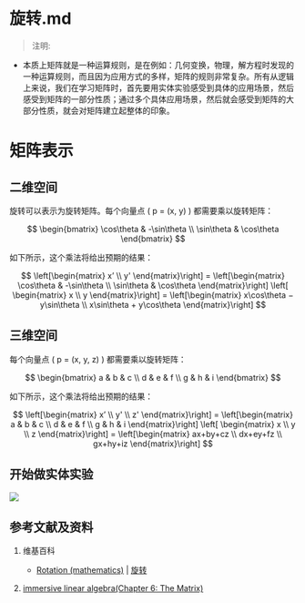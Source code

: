 # 旋转.md

> 注明:
>  
- 本质上矩阵就是一种运算规则，是在例如：几何变换，物理，解方程时发现的一种运算规则，而且因为应用方式的多样，矩阵的规则非常复杂。所有从逻辑上来说，我们在学习矩阵时，首先要用实体实验感受到具体的应用场景，然后感受到矩阵的一部分性质；通过多个具体应用场景，然后就会感受到矩阵的大部分性质，就会对矩阵建立起整体的印象。

# 矩阵表示

## 二维空间

旋转可以表示为旋转矩阵。每个向量点 \( p = (x, y) \) 都需要乘以旋转矩阵：

$$
\begin{bmatrix}
  \cos\theta & -\sin\theta \\
  \sin\theta & \cos\theta
\end{bmatrix}
$$

如下所示，这个乘法将给出预期的结果：

$$
\left[\begin{matrix}
	x’ \\
	y' 
  \end{matrix}\right]
    = 
  \left[\begin{matrix}
	\cos\theta & -\sin\theta \\
	\sin\theta & \cos\theta
  \end{matrix}\right]
  \left[ \begin{matrix}
	x \\
	y 
  \end{matrix}\right]
	= 
\left[\begin{matrix}
	x\cos\theta − y\sin\theta \\
	x\sin\theta + y\cos\theta
\end{matrix}\right]
$$

## 三维空间

每个向量点 \( p = (x, y, z) \) 都需要乘以旋转矩阵：

$$
\begin{bmatrix}
	a & b & c \\
	d & e & f \\
	g & h & i
\end{bmatrix}
$$

如下所示，这个乘法将给出预期的结果：

$$
\left[\begin{matrix}
	x’ \\
	y' \\
	z' 
  \end{matrix}\right]
    = 
  \left[\begin{matrix}
	a & b & c \\
	d & e & f \\
	g & h & i
  \end{matrix}\right]
  \left[ \begin{matrix}
	x \\
	y \\
	z  
  \end{matrix}\right]
	= 
\left[\begin{matrix}
	ax+by+cz \\
	dx+ey+fz \\
	gx+hy+iz
\end{matrix}\right]
$$

## 开始做实体实验

![](/images/线性代数/矩阵/变换矩阵/旋转/1a1.jpg)

## 参考文献及资料

1. 维基百科
	- [Rotation (mathematics)](https://en.wikipedia.org/wiki/Rotation_(mathematics)) | [旋转](https://zh.wikipedia.org/wiki/旋转) 
   
2. [immersive linear algebra(Chapter 6: The Matrix)](http://immersivemath.com/ila/ch06_matrices/ch06.html)